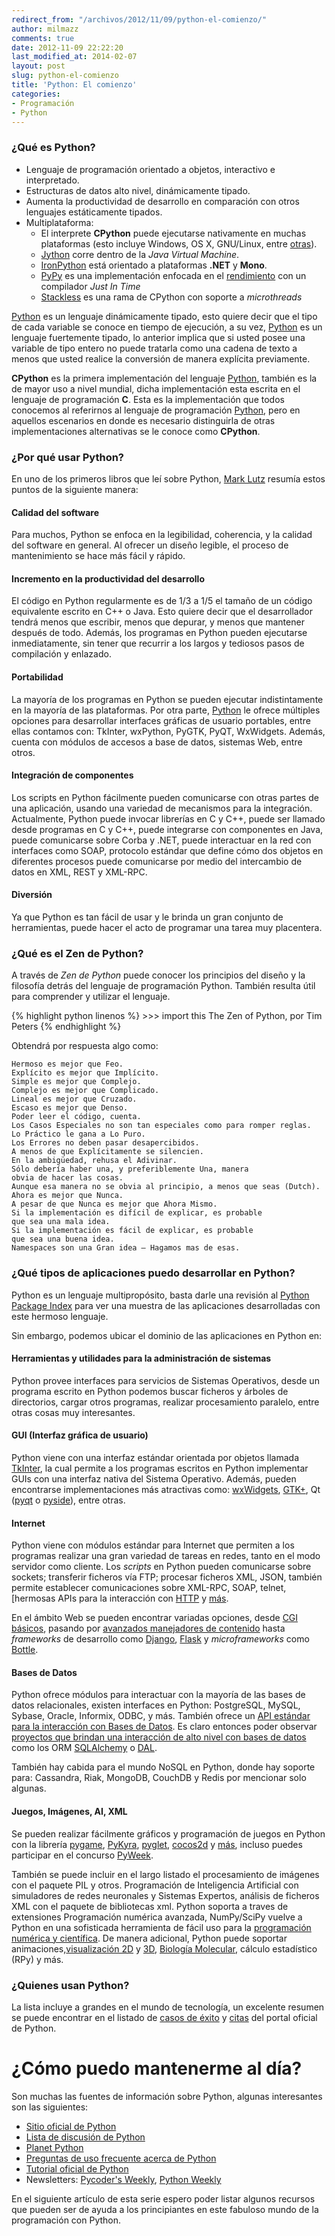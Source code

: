 ```yaml
---
redirect_from: "/archivos/2012/11/09/python-el-comienzo/"
author: milmazz
comments: true
date: 2012-11-09 22:22:20
last_modified_at: 2014-02-07
layout: post
slug: python-el-comienzo
title: 'Python: El comienzo'
categories:
- Programación
- Python
---
```


### ¿Qué es Python?

-   Lenguaje de programación orientado a objetos, interactivo e
    interpretado.
-   Estructuras de datos alto nivel, dinámicamente tipado.
-   Aumenta la productividad de desarrollo en comparación con otros
    lenguajes estáticamente tipados.
-   Multiplataforma:
    -   El interprete **CPython** puede ejecutarse nativamente en
        muchas plataformas (esto incluye Windows, OS X, GNU/Linux, entre
        [otras](http://www.python.org/download/other/)).
    -   [Jython](http://www.jython.org/) corre dentro de la *Java
        Virtual Machine*.
    -   [IronPython](http://ironpython.codeplex.com/) está orientado a
        plataformas **.NET** y **Mono**.
    -   [PyPy](http://pypy.org/) es una implementación enfocada en el
        [rendimiento](http://speed.pypy.org/) con un compilador *Just In
        Time*
    -   [Stackless](http://www.stackless.com/) es una rama de CPython
        con soporte a *microthreads*

[Python](http://www.python.org) es un lenguaje dinámicamente tipado, esto quiere
decir que el tipo de cada variable se conoce en tiempo de ejecución, a su vez,
[Python](http://www.python.org) es un lenguaje fuertemente tipado, lo anterior
implica que si usted posee una variable de tipo entero no puede tratarla como
una cadena de texto a menos que usted realice la conversión de manera explícita
previamente.

**CPython** es la primera implementación del lenguaje
[Python](http://www.python.org), también es la de mayor uso a nivel mundial,
dicha implementación esta escrita en el lenguaje de programación **C**. Esta es
la implementación que todos conocemos al referirnos al lenguaje de programación
[Python](http://www.python.org), pero en aquellos escenarios en donde es
necesario distinguirla de otras implementaciones alternativas se le conoce como
**CPython**.

### ¿Por qué usar Python?

En uno de los primeros libros que leí sobre Python, [Mark
Lutz](http://rmi.net/~lutz/) resumía estos puntos de la siguiente manera:

#### Calidad del software

Para muchos, Python se enfoca en la legibilidad, coherencia, y la calidad del
software en general. Al ofrecer un diseño legible, el proceso de mantenimiento
se hace más fácil y rápido.

#### Incremento en la productividad del desarrollo

El código en Python regularmente es de 1/3 a 1/5 el tamaño de un código
equivalente escrito en C++ o Java. Esto quiere decir que el desarrollador tendrá
menos que escribir, menos que depurar, y menos que mantener después de todo.
Además, los programas en Python pueden ejecutarse inmediatamente, sin tener que
recurrir a los largos y tediosos pasos de compilación y enlazado.

#### Portabilidad

La mayoría de los programas en Python se pueden ejecutar indistintamente en la
mayoría de las plataformas. Por otra parte, [Python](http://www.python.org) le
ofrece múltiples opciones para desarrollar interfaces gráficas de usuario
portables, entre ellas contamos con: TkInter, wxPython, PyGTK, PyQT, WxWidgets.
Además, cuenta con módulos de accesos a base de datos, sistemas Web, entre
otros.

#### Integración de componentes

Los scripts en Python fácilmente pueden comunicarse con otras partes de una
aplicación, usando una variedad de mecanismos para la integración. Actualmente,
Python puede invocar librerías en C y C++, puede ser llamado desde programas en
C y C++, puede integrarse con componentes en Java, puede comunicarse sobre Corba
y .NET, puede interactuar en la red con interfaces como SOAP, protocolo estándar
que define cómo dos objetos en diferentes procesos puede comunicarse por medio
del intercambio de datos en XML, REST y XML-RPC.

#### Diversión

Ya que Python es tan fácil de usar y le brinda un gran conjunto de herramientas,
puede hacer el acto de programar una tarea muy placentera.

### ¿Qué es el Zen de Python?

A través de *Zen de Python* puede conocer los principios del diseño y la
filosofía detrás del lenguaje de programación Python. También resulta útil para
comprender y utilizar el lenguaje.

{% highlight python linenos %}
    >>>  import this
    The Zen of Python, por Tim Peters
{% endhighlight %}

Obtendrá por respuesta algo como:

    Hermoso es mejor que Feo.
    Explícito es mejor que Implícito.
    Simple es mejor que Complejo.
    Complejo es mejor que Complicado.
    Lineal es mejor que Cruzado.
    Escaso es mejor que Denso.
    Poder leer el código, cuenta.
    Los Casos Especiales no son tan especiales como para romper reglas.
    Lo Práctico le gana a Lo Puro.
    Los Errores no deben pasar desapercibidos.
    A menos de que Explícitamente se silencien.
    En la ambigüedad, rehusa el Adivinar.
    Sólo debería haber una, y preferiblemente Una, manera
    obvia de hacer las cosas.
    Aunque esa manera no se obvia al principio, a menos que seas (Dutch).
    Ahora es mejor que Nunca.
    A pesar de que Nunca es mejor que Ahora Mismo.
    Si la implementación es difícil de explicar, es probable
    que sea una mala idea.
    Si la implementación es fácil de explicar, es probable
    que sea una buena idea.
    Namespaces son una Gran idea — Hagamos mas de esas.

### ¿Qué tipos de aplicaciones puedo desarrollar en Python?

Python es un lenguaje multipropósito, basta darle una revisión al
[Python Package Index](http://pypi.python.org/pypi) para ver una muestra
de las aplicaciones desarrolladas con este hermoso lenguaje.

Sin embargo, podemos ubicar el dominio de las aplicaciones en Python en:

#### Herramientas y utilidades para la administración de sistemas

Python provee interfaces para servicios de Sistemas Operativos, desde un
programa escrito en Python podemos buscar ficheros y árboles de directorios,
cargar otros programas, realizar procesamiento paralelo, entre otras cosas muy
interesantes.

#### GUI (Interfaz gráfica de usuario)

Python viene con una interfaz estándar orientada por objetos llamada
[TkInter](http://wiki.python.org/moin/TkInter), la cual permite a los programas
escritos en Python implementar GUIs con una interfaz nativa del Sistema
Operativo. Además, pueden encontrarse implementaciones más atractivas como:
[wxWidgets](http://www.wxpython.org/), [GTK+](http://www.pygtk.org/), Qt
([pyqt](http://www.riverbankcomputing.co.uk/software/pyqt/intro) o
[pyside](http://www.pyside.org/)), entre otras.

#### Internet

Python viene con módulos estándar para Internet que permiten a los programas
realizar una gran variedad de tareas en redes, tanto en el modo servidor como
cliente. Los *scripts* en Python pueden comunicarse sobre sockets; transferir
ficheros vía FTP; procesar ficheros XML, JSON, también permite establecer
comunicaciones sobre XML-RPC, SOAP, telnet, [hermosas APIs para la interacción
con [HTTP](http://docs.python-requests.org/en/latest/ "Requests: HTTP for
Humans") y [más](http://docs.python.org/2/library/internet).

En el ámbito Web se pueden encontrar variadas opciones, desde [CGI
básicos](http://wiki.python.org/moin/CgiScripts), pasando por [avanzados
manejadores de contenido](http://www.plone.org/) hasta *frameworks* de
desarrollo como [Django](http://www.djangoproject.com/),
[Flask](http://flask.pocoo.org/) y *microframeworks* como
[Bottle](http://bottlepy.org/).

#### Bases de Datos

Python ofrece módulos para interactuar con la mayoría de las bases de datos
relacionales, existen interfaces en Python: PostgreSQL, MySQL, Sybase, Oracle,
Informix, ODBC, y más. También ofrece un [API estándar para la interacción con
Bases de Datos](http://www.python.org/dev/peps/pep-0249/). Es claro entonces
poder observar [proyectos que brindan una interacción de alto nivel con bases de
datos](http://wiki.python.org/moin/HigherLevelDatabaseProgramming) como los ORM
[SQLAlchemy](http://www.sqlalchemy.org/) o
[DAL](http://web2py.com/books/default/chapter/29/06).

También hay cabida para el mundo NoSQL en Python, donde hay soporte para:
Cassandra, Riak, MongoDB, CouchDB y Redis por mencionar solo algunas.

#### Juegos, Imágenes, AI, XML

Se pueden realizar fácilmente gráficos y programación de juegos en
Python con la librería [pygame](http://pygame.org/),
[PyKyra](http://www.alobbs.com/pykyra),
[pyglet](http://www.pyglet.org/), [cocos2d](http://cocos2d.org/) y
[más](http://wiki.python.org/moin/PythonGames), incluso puedes
participar en el concurso [PyWeek](http://www.pyweek.org/).

También se puede incluir en el largo listado el procesamiento de imágenes con el
paquete PIL y otros. Programación de Inteligencia Artificial con simuladores de
redes neuronales y Sistemas Expertos, análisis de ficheros XML con el paquete de
bibliotecas xml. Python soporta a traves de extensiones Programación numérica
avanzada, NumPy/SciPy vuelve a Python en una sofisticada herramienta de fácil
uso para la [programación numérica y
científica](http://wiki.python.org/moin/NumericAndScientific). De manera
adicional, Python puede soportar animaciones,[visualización
2D](http://matplotlib.org/) y [3D](http://www.vrplumber.com/py3d.py), [Biología
Molecular](http://www.onlamp.com/pub/a/python/2002/10/17/biopython.html),
cálculo estadístico (RPy) y más.

### ¿Quienes usan Python?

La lista incluye a grandes en el mundo de tecnología, un excelente
resumen se puede encontrar en el listado de [casos de
éxito](http://python.org/about/success) y
[citas](http://python.org/about/quotes) del portal oficial de Python.

¿Cómo puedo mantenerme al día?
==============================

Son muchas las fuentes de información sobre Python, algunas interesantes son las
siguientes:

-   [Sitio oficial de Python](http://www.python.org)
-   [Lista de discusión de Python](http://mail.python.org)
-   [Planet Python](http://planet.python.org/)
-   [Preguntas de uso frecuente acerca de
    Python](http://www.python.org/doc/faq)
-   [Tutorial oficial de Python](http://www.python.org/doc/tut)
-   Newsletters: [Pycoder's Weekly](http://pycoders.com/), [Python
    Weekly](http://www.pythonweekly.com/)

En el siguiente artículo de esta serie espero poder listar algunos recursos que
pueden ser de ayuda a los principiantes en este fabuloso mundo de la
programación con Python.
